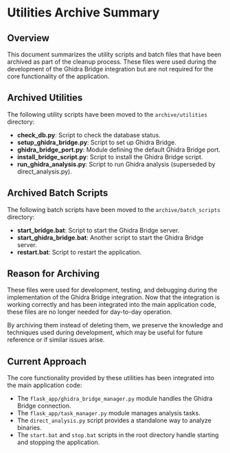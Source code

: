 # Utilities Archive Summary

## Overview

This document summarizes the utility scripts and batch files that have been archived as part of the cleanup process. These files were used during the development of the Ghidra Bridge integration but are not required for the core functionality of the application.

## Archived Utilities

The following utility scripts have been moved to the `archive/utilities` directory:

- **check_db.py**: Script to check the database status.
- **setup_ghidra_bridge.py**: Script to set up Ghidra Bridge.
- **ghidra_bridge_port.py**: Module defining the default Ghidra Bridge port.
- **install_bridge_script.py**: Script to install the Ghidra Bridge script.
- **run_ghidra_analysis.py**: Script to run Ghidra analysis (superseded by direct_analysis.py).

## Archived Batch Scripts

The following batch scripts have been moved to the `archive/batch_scripts` directory:

- **start_bridge.bat**: Script to start the Ghidra Bridge server.
- **start_ghidra_bridge.bat**: Another script to start the Ghidra Bridge server.
- **restart.bat**: Script to restart the application.

## Reason for Archiving

These files were used for development, testing, and debugging during the implementation of the Ghidra Bridge integration. Now that the integration is working correctly and has been integrated into the main application code, these files are no longer needed for day-to-day operation.

By archiving them instead of deleting them, we preserve the knowledge and techniques used during development, which may be useful for future reference or if similar issues arise.

## Current Approach

The core functionality provided by these utilities has been integrated into the main application code:

- The `flask_app/ghidra_bridge_manager.py` module handles the Ghidra Bridge connection.
- The `flask_app/task_manager.py` module manages analysis tasks.
- The `direct_analysis.py` script provides a standalone way to analyze binaries.
- The `start.bat` and `stop.bat` scripts in the root directory handle starting and stopping the application. 